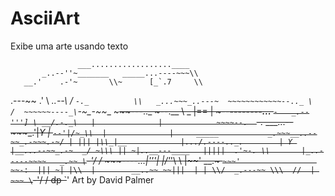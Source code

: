 # AsciiArt
Exibe uma arte usando texto


                   ___..................____
           _..--''~_______   _____...----~~~\\
       __.'    .-'~       \\~      [_`.7     \\
 .---~~      .'            \\           __..--\\_
/             `-._          \\   _...~~~_..---~  ~~~~~~~~~~~~--.._
\              /  ~~~~~~----_\`-~_-~~__          ~~~~~~~---.._    ~--.__
 \     _       |==            |   ~--___--------...__          `-   _.--''']
  \ __/.-._\   |              |            ~~~~--.  `-._ ___...--~~~_.'|_Y |
   `--'|/~_\\  |              |     _____           _.~~~__..--~~_.-~~~.-~/
     | ||| |\\_|__            |.../.----.._.        | Y |__...--~~_.-~  _/
      ~\\\ || ~|..__---____   |||||  .'~-. \\       |_..-----~~~~   _.~~
        \`-'/ /     ~~~----...|'''|  |/'_'\\ \\   |~~'           __.~
         `~~~'                 ~~-:  ||| ~| |\\  |        __..~~
                                   ~~|||  | | \\/  _.---~~
                                     \\\  //  | ~~~
                                      \`-'/  / dp
                                       `~~~~'
Art by David Palmer
